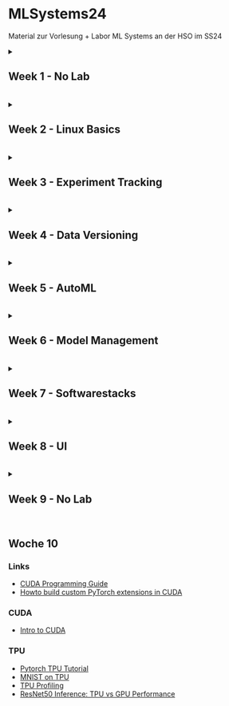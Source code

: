 # MLSystems24
Material zur Vorlesung + Labor ML Systems an der HSO im SS24
<details>
<summary> <H2> Week 1 - No Lab</H2><BR></summary>
</details>
<details>
<summary> <H2> Week 2 - Linux Basics</H2><BR></summary>

<img src="https://image.slidesharecdn.com/whylinux-090425042333-phpapp01/75/why-linux-2-2048.jpg?cb=1669158512" width=640>

### Part I - Linux Shell
* [Start here](https://github.com/keuperj/MLSystems24/blob/main/week_2/01_Working_with_the_Linux_Shell/00_Intro.md)

### Part II - Bash Scripting
* [Start here](https://github.com/keuperj/MLSystems24/blob/main/week_2/02_Intro_to_Bash_Scripting/001-introduction-to-bash.md)

### Helpfull stuff
* [E-Book Linux Shell](https://elearning.hs-offenburg.de/moodle/pluginfile.php/793425/mod_resource/content/1/TenStepsToLinuxSurvival.pdf)
* [E-Book Bash Scripting](https://elearning.hs-offenburg.de/moodle/pluginfile.php/793426/mod_resource/content/1/introduction-to-bash-scripting-light.pdf)
* [E-Book Introduction to Linux](https://tldp.org/LDP/intro-linux/intro-linux.pdf)
* [collection of bash script examples](https://github.com/ruanyf/simple-bash-scripts)

### Exercises
* [Exercises](https://github.com/keuperj/MLSystems24/blob/main/week_2/exercises.md)

### Linux Shell in Colab
* [Shell hack in Colab](https://colab.research.google.com/github/keuperj/MLSystems24/blob/main/week_2/Linux_Shell_in_Colab.ipynb)

</details>
<details>
<summary> <H2> Week 3 - Experiment Tracking </H2><BR></summary>

### Prelude 
* [Git test](https://elearning.hs-offenburg.de/moodle/mod/quiz/view.php?id=334808)
* [Git course](https://elearning.hs-offenburg.de/moodle/course/view.php?id=6765)

### TensorBoard
* [TensorBoard with PyTorch](https://colab.research.google.com/github/keuperj/MLSystems24/blob/main/week_3/tensorboard_with_pytorch.ipynb)

### MLFlow
* [MLFlow Intro](https://colab.research.google.com/github/keuperj/MLSystems24/blob/main/week_3/MLFlow_Tutorial.ipynb)

### WandB
Needs free account from [wandb.ai](https://wandb.ai/site) - use your HSO Google Account to sign in... 
* [WandB Intro](https://colab.research.google.com/github/wandb/examples/blob/master/colabs/intro/Intro_to_Weights_%26_Biases.ipynb)
* [WandB Parameter Sweeps](https://colab.research.google.com/github/wandb/examples/blob/master/colabs/pytorch/Organizing_Hyperparameter_Sweeps_in_PyTorch_with_W%26B.ipynb)

</details>
<details>
<summary> <H2> Week 4 - Data Versioning </H2><BR></summary>

### Labor
* [DVC tutorial](https://colab.research.google.com/github/keuperj/MLSystems24/blob/main/week_4/dvc_tutorial.ipynb)
* [DeepLake Tutorial](https://colab.research.google.com/github/keuperj/MLSystems24/blob/main/week_4/Getting_Started_with_Deep_Lake.ipynb)

</details>
<details>
<summary> <H2> Week 5 - AutoML </H2><BR></summary>

### Auto Scikit-Learn
* [AutoSK-Learn Docs](https://automl.github.io/auto-sklearn/master/index.html)
* [AutoSK-Learn Demo](https://colab.research.google.com/github/keuperj/MLSystems24/blob/main/week_5/autosklearn.ipynb)

### EvoTorch
* [EvoTorch Docs](https://docs.evotorch.ai/v0.4.1/)
* [EvoTorch trining MNIST example](https://colab.research.google.com/github/keuperj/MLSystems24/blob/main/week_5/evotorch_MNIST30K.ipynb)

### NAS 
* [NAS Bench-101](https://github.com/google-research/nasbench)
* [NAS Bench-101 PyTorch Implementation](https://github.com/romulus0914/NASBench-PyTorch/tree/master)
* [NNI NAS Framework](https://github.com/microsoft/nni/)
* [NNI Demo](https://colab.research.google.com/github/keuperj/MLSystems24/blob/main/week_5/NNI_nas.ipynb)

</details>
<details>
<summary> <H2> Week 6 - Model Management </H2><BR></summary>
  
### Links
* [Pip Tutorial](https://packaging.python.org/en/latest/tutorials/packaging-projects/)
* [TorchPackage API](https://pytorch.org/docs/stable/package.html)
* [ONNX Docu](https://onnx.ai/onnx/intro/index.html)
* [TorchDeploy Docu](https://github.com/mochangheng/pytorch-deploy)
* [TorchServe Docu](https://github.com/pytorch/serve)
* [Evidently Docu](https://github.com/evidentlyai/evidently/)

### Labor
* [MLFlow Model registry](https://colab.research.google.com/github/keuperj/MLSystems24/blob/main/week_6/MLFlow.ipynb)
* [Deploy Models with Pip](https://colab.research.google.com/github/keuperj/MLSystems24/blob/main/week_6/pip_tutorial.ipynb)
* [Deploy Models with TorchPackage](https://colab.research.google.com/github/keuperj/MLSystems24/blob/main/week_6/torch_package.ipynb)
* [Cross-Platform Deployment with ONNX](https://colab.research.google.com/github/keuperj/MLSystems24/blob/main/week_6/ONNX.ipynb)
* [MLFlow Model Deployment](https://colab.research.google.com/github/keuperj/MLSystems24/blob/main/week_6/MLFlow.ipynb)
* [Monitoring Models with Evidently](https://colab.research.google.com/github/keuperj/MLSystems24/blob/main/week_6/Evidently.ipynb)

</details>
<details>
<summary> <H2> Week 7 - Softwarestacks </H2><BR></summary>
## Week 7
Note: this week we use the *bwLehrPool* infrastructure. Boot the lab PC and start the ***XFCE Base Linux***.

* [Anaconda Environments + Jupyter](week_7/assigment_1.md)
* [Docker](week_7/assignment_2.md)

</details>

<details>
<summary> <H2> Week 8 - UI</H2><BR></summary>


### IPWidgets
* [Docu](https://ipywidgets.readthedocs.io/en/latest/)
* [Tutorial](https://colab.research.google.com/github/keuperj/MLSystems24/blob/main/week_8/jupyter_widgets.ipynb) 
* [Example](https://colab.research.google.com/github/keuperj/MLSystems24/blob/main/week_8/InteractiveML-Regression.ipynb) 

### Voila
* [Docu](https://voila.readthedocs.io/en/stable/)
* [Example Gallery](https://voila-gallery.org/)
* [Tutorial](https://colab.research.google.com/github/keuperj/MLSystems24/blob/main/week_8/voila_tutorial.ipynb) 

### Gradio
* [Docu](https://gradio.app/docs/)
* [Tutorial](https://gradio.app/quickstart/) 
* [Exercise](https://colab.research.google.com/github/keuperj/MLSystems24/blob/main/week_8/Gradio_exercise.ipynb)
</details>

<details>
<summary> <H2> Week 9 - No Lab</H2><BR></summary>
</details>

## Woche 10

### Links
* [CUDA Programming Guide](https://docs.nvidia.com/cuda/cuda-c-programming-guide/index.html)
* [Howto build custom PyTorch extensions in CUDA](https://pytorch.org/tutorials/advanced/cpp_extension.html)

### CUDA
* [Intro to CUDA](https://colab.research.google.com/github/keuperj/MLSystems24/blob/main/week_10/CUDA_Intro.ipynb)

### TPU
* [Pytorch TPU Tutorial](https://colab.research.google.com/github/keuperj/MLSystems24/blob/main/week_10/Getting_Started_with_PyTorch_on_Cloud_TPUs.ipynb)
* [MNIST on TPU](https://colab.research.google.com/github/keuperj/MLSystems24/blob/main/week_10/PyTorch_TPU_MNIST_Training.ipynb)
* [TPU Profiling](https://colab.research.google.com/github/keuperj/MLSystems24/blob/main/week_10/PyTorch_XLA_Profling_Colab_Tutorial.ipynb)
* [ResNet50 Inference: TPU vs GPU Performance](https://colab.research.google.com/github/keuperj/MLSystems24/blob/main/week_10/PyTorch_TPU_ResNet50_Inference.ipynb)
